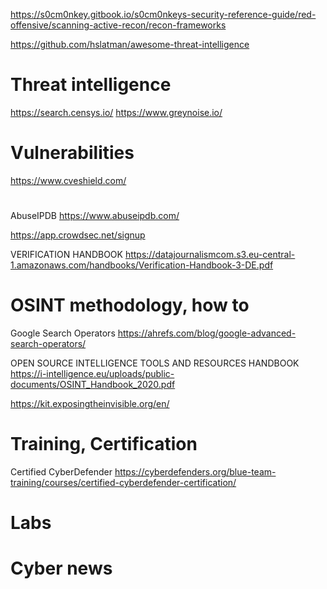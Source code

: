 

https://s0cm0nkey.gitbook.io/s0cm0nkeys-security-reference-guide/red-offensive/scanning-active-recon/recon-frameworks

https://github.com/hslatman/awesome-threat-intelligence




# Threat intelligence

https://search.censys.io/
https://www.greynoise.io/

# Vulnerabilities
https://www.cveshield.com/


#
AbuseIPDB
https://www.abuseipdb.com/


https://app.crowdsec.net/signup



VERIFICATION HANDBOOK
https://datajournalismcom.s3.eu-central-1.amazonaws.com/handbooks/Verification-Handbook-3-DE.pdf


# OSINT methodology, how to
Google Search Operators
https://ahrefs.com/blog/google-advanced-search-operators/

OPEN SOURCE INTELLIGENCE TOOLS AND RESOURCES HANDBOOK
https://i-intelligence.eu/uploads/public-documents/OSINT_Handbook_2020.pdf

https://kit.exposingtheinvisible.org/en/




# Training, Certification

Certified CyberDefender
https://cyberdefenders.org/blue-team-training/courses/certified-cyberdefender-certification/


# 

# Labs


# Cyber news








